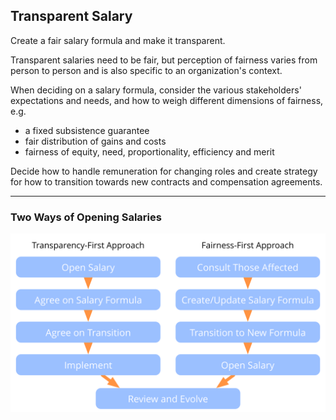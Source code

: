 ## Transparent Salary

Create a fair salary formula and make it transparent.

Transparent salaries need to be fair, but perception of fairness varies from person to person and is also specific to an organization's context.

When deciding on a salary formula, consider the various stakeholders' expectations and needs, and how to weigh different dimensions of fairness, e.g.

-   a fixed subsistence guarantee
-   fair distribution of gains and costs
-   fairness of equity, need, proportionality, efficiency and merit

Decide how to handle remuneration for changing roles and create strategy for how to transition towards new contracts and compensation agreements.

---

### Two Ways of Opening Salaries

![inline,fit](img/process/opening-salaries.png)
